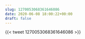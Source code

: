 ```yaml
---
slug: 1270053068361646086
date: 2020-06-08 18:00:22+00:00
draft: false
---
```


{{< tweet 1270053068361646086 >}}
